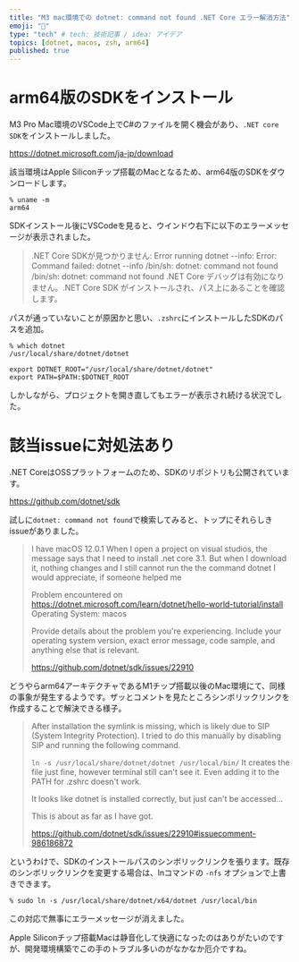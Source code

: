 ```yaml
---
title: "M3 mac環境での dotnet: command not found .NET Core エラー解消方法"
emoji: "🔗"
type: "tech" # tech: 技術記事 / idea: アイデア
topics: [dotnet, macos, zsh, arm64]
published: true
---
```


# arm64版のSDKをインストール

M3 Pro Mac環境のVSCode上でC#のファイルを開く機会があり、`.NET core SDK`をインストールしました。

https://dotnet.microsoft.com/ja-jp/download

該当環境はApple Siliconチップ搭載のMacとなるため、arm64版のSDKをダウンロードします。

```
% uname -m
arm64
```

SDKインストール後にVSCodeを見ると、ウインドウ右下に以下のエラーメッセージが表示されました。

> .NET Core SDKが見つかりません: Error running dotnet --info: Error: Command failed: dotnet --info /bin/sh: dotnet: command not found /bin/sh: dotnet: command not found .NET Core デバッグは有効になりません。.NET Core SDK がインストールされ、パス上にあることを確認します。

パスが通っていないことが原因かと思い、`.zshrc`にインストールしたSDKのパスを追加。

```shell
% which dotnet               
/usr/local/share/dotnet/dotnet
```

```.zshrc
export DOTNET_ROOT="/usr/local/share/dotnet/dotnet"
export PATH=$PATH:$DOTNET_ROOT
```

しかしながら、プロジェクトを開き直してもエラーが表示され続ける状況でした。

# 該当issueに対処法あり
.NET CoreはOSSプラットフォームのため、SDKのリポジトリも公開されています。

https://github.com/dotnet/sdk

試しに`dotnet: command not found`で検索してみると、トップにそれらしきissueがありました。

> I have macOS 12.0.1
When I open a project on visual studios, the message says that I need to install .net core 3.1. But when I download it, nothing changes and I still cannot run the the command dotnet
I would appreciate, if someone helped me
> 
> Problem encountered on https://dotnet.microsoft.com/learn/dotnet/hello-world-tutorial/install
Operating System: macos
> 
> Provide details about the problem you're experiencing. Include your operating system version, exact error message, code sample, and anything else that is relevant.
>
> https://github.com/dotnet/sdk/issues/22910


どうやらarm64アーキテクチャであるM1チップ搭載以後のMac環境にて、同様の事象が発生するようです。ザッとコメントを見たところシンボリックリンクを作成することで解決できる様子。

> After installation the symlink is missing, which is likely due to SIP (System Integrity Protection).
> I tried to do this manually by disabling SIP and running the following command.
>
> `ln -s /usr/local/share/dotnet/dotnet /usr/local/bin/`
> It creates the file just fine, however terminal still can't see it.
> Even adding it to the PATH for .zshrc doesn't work.
> 
> It looks like dotnet is installed correctly, but just can't be accessed...
> 
> This is about as far as I have got.
> 
> https://github.com/dotnet/sdk/issues/22910#issuecomment-986186872


というわけで、SDKのインストールパスのシンボリックリンクを張ります。既存のシンボリックリンクを変更する場合は、lnコマンドの `-nfs` オプションで上書きできます。

```shell
% sudo ln -s /usr/local/share/dotnet/x64/dotnet /usr/local/bin
```

この対応で無事にエラーメッセージが消えました。

Apple Siliconチップ搭載Macは静音化して快適になったのはありがたいのですが、開発環境構築でこの手のトラブル多いのがなかなか厄介ですね。